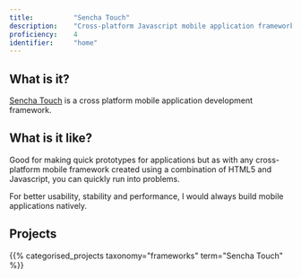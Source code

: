 ```yaml
---
title: 			"Sencha Touch"
description: 	"Cross-platform Javascript mobile application framework."
proficiency:	4
identifier:		"home"
---
```


## What is it?
[Sencha Touch](https://www.sencha.com/products/touch/#overview) is a cross platform mobile application development framework.

## What is it like?
Good for making quick prototypes for applications but as with any cross-platform mobile framework created using a combination of HTML5 and Javascript, you can quickly run into problems.

For better usability, stability and performance, I would always build mobile applications natively.

## Projects
{{% categorised_projects taxonomy="frameworks" term="Sencha Touch" %}}